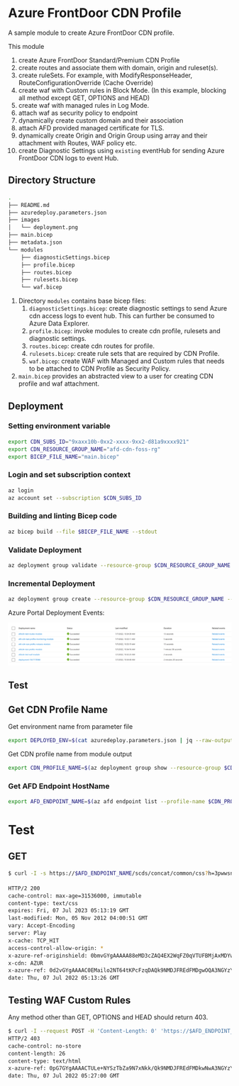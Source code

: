 # Azure FrontDoor CDN Profile

A sample module to create Azure FrontDoor CDN profile. 

This module

1. create Azure FrontDoor Standard/Premium CDN Profile
2. create routes and associate them with domain, origin and ruleset(s).
3. create ruleSets. For example, with ModifyResponseHeader, RouteConfigurationOverride (Cache Override)
4. create waf with Custom rules in Block Mode. (In this example, blocking all method except GET, OPTIONS and HEAD)
5. create waf with managed rules in Log Mode.
6. attach waf as security policy to endpoint
7. dynamically create custom domain and their association
8. attach AFD provided managed certificate for TLS. 
9. dynamically create Origin and Origin Group using array and their attachment with Routes, WAF policy etc.
10. create Diagnostic Settings using `existing` eventHub for sending Azure FrontDoor CDN logs to event Hub.


## Directory Structure

```bash
.
├── README.md
├── azuredeploy.parameters.json
├── images
│   └── deployment.png
├── main.bicep
├── metadata.json
└── modules
    ├── diagnosticSettings.bicep
    ├── profile.bicep
    ├── routes.bicep
    ├── rulesets.bicep
    └── waf.bicep
```

1. Directory `modules` contains base bicep files:
   1. `diagnosticSettings.bicep`: create diagnostic settings to send Azure cdn access logs to event hub. This can further be consumed to Azure Data Explorer.
   2. `profile.bicep`: invoke modules to create cdn profile, rulesets and diagnostic settings.
   2. `routes.bicep`: create cdn routes for profile.
   3. `rulesets.bicep`: create rule sets that are required by CDN Profile.
   4. `waf.bicep`: create WAF with Managed and Custom rules that needs to be attached to CDN Profile as Security Policy.
3. `main.bicep` provides an abstracted view to a user for creating CDN profile and waf attachment.

## Deployment

### Setting environment variable

```bash
export CDN_SUBS_ID="9xaxx10b-0xx2-xxxx-9xx2-d81a9xxxx921"
export CDN_RESOURCE_GROUP_NAME="afd-cdn-foss-rg"
export BICEP_FILE_NAME="main.bicep"

```

### Login and set subscription context

```bash
az login
az account set --subscription $CDN_SUBS_ID
```

### Building and linting Bicep code

```bash
az bicep build --file $BICEP_FILE_NAME --stdout
```

### Validate Deployment

```bash
az deployment group validate --resource-group $CDN_RESOURCE_GROUP_NAME --template-file $BICEP_FILE_NAME --parameters @azuredeploy.parameters.json
```

### Incremental Deployment

```bash
az deployment group create --resource-group $CDN_RESOURCE_GROUP_NAME --name deployment-`date +%s` --mode Incremental --template-file $BICEP_FILE_NAME --parameters @azuredeploy.parameters.json --confirm-with-what-if
```

Azure Portal Deployment Events:

![img.png](images/deployment.png)


## Test

## Get CDN Profile Name

Get environment name from parameter file

```bash
export DEPLOYED_ENV=$(cat azuredeploy.parameters.json | jq --raw-output '.parameters.envName.value')
```

Get CDN profile name from module output

```bash
export CDN_PROFILE_NAME=$(az deployment group show --resource-group $CDN_RESOURCE_GROUP_NAME --name afdcdn-$DEPLOYED_ENV-profile-module | jq --raw-output '.properties.outputs.cdnName.value')
```

### Get AFD Endpoint HostName

```bash
export AFD_ENDPOINT_NAME=$(az afd endpoint list --profile-name $CDN_PROFILE_NAME --resource-group $CDN_RESOURCE_GROUP_NAME | jq --raw-output '.[].hostName')
```

# Test 

## GET

```bash
$ curl -I -s https://$AFD_ENDPOINT_NAME/scds/concat/common/css?h=3pwwsn1udmwoy3iort8vgt

HTTP/2 200 
cache-control: max-age=31536000, immutable
content-type: text/css
expires: Fri, 07 Jul 2023 05:13:19 GMT
last-modified: Mon, 05 Nov 2012 04:00:51 GMT
vary: Accept-Encoding
server: Play
x-cache: TCP_HIT
access-control-allow-origin: *
x-azure-ref-originshield: 0bmvGYgAAAAA88eMD3cZAQ4EX2WqFZ0qVTUFBMjAxMDYwNTE4MDQ1ADc0ZjNjM2FmLTRjNDUtNDU3Ni05NGUzLWI1YWNkMzRjMGQ0ZQ==
x-cdn: AZUR
x-azure-ref: 0d2vGYgAAAAC0EMailo2NT64tKPcFzqDAQk9NMDJFREdFMDgwOQA3NGYzYzNhZi00YzQ1LTQ1NzYtOTRlMy1iNWFjZDM0YzBkNGU=
date: Thu, 07 Jul 2022 05:13:26 GMT
```

## Testing WAF Custom Rules

Any method other than GET, OPTIONS and HEAD should return 403.

```bash
$ curl -I --request POST -H 'Content-Length: 0' 'https://$AFD_ENDPOINT_NAME/scds/concat/common/css?h=3pwwsn1udmwoy3iort8vgt'
HTTP/2 403 
cache-control: no-store
content-length: 26
content-type: text/html
x-azure-ref: 0pG7GYgAAAACTULe+NYSzTbZa9N7xNkk/Qk9NMDJFREdFMDkwNwA3NGYzYzNhZi00YzQ1LTQ1NzYtOTRlMy1iNWFjZDM0YzBkNGU=
date: Thu, 07 Jul 2022 05:27:00 GMT
```
